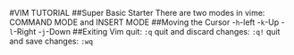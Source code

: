 #VIM TUTORIAL
##Super Basic Starter
There are two modes in vime: COMMAND MODE and INSERT MODE
##Moving the Cursor
-`h`-left
-`k`-Up
-`l`-Right
-`j`-Down
##Exiting Vim
quit: `:q`
quit and discard changes: `:q!`
quit and save changes: `:wq`

